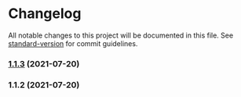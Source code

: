 # Changelog

All notable changes to this project will be documented in this file. See [standard-version](https://github.com/conventional-changelog/standard-version) for commit guidelines.

### [1.1.3](https://github.com/ar-insoft/raportowanie-pracy-mar/compare/v1.1.2...v1.1.3) (2021-07-20)

### 1.1.2 (2021-07-20)

